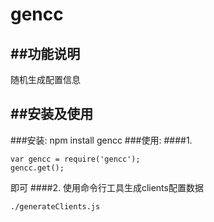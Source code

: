 # gencc

##功能说明
-------
随机生成配置信息

##安装及使用
--------
###安装: npm install gencc
###使用: 
####1. 
```
var gencc = require('gencc');
gencc.get(); 
```
即可
####2. 使用命令行工具生成clients配置数据
```
./generateClients.js
```

